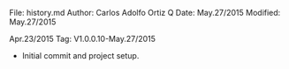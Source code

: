 File:     history.md
Author:   Carlos Adolfo Ortiz Q
Date:     May.27/2015
Modified: May.27/2015

Apr.23/2015 Tag: V1.0.0.10-May.27/2015
- Initial commit and project setup.